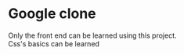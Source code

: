 # Google clone 
<p>Only the front end can be learned using this project.<br>
Css's basics can be learned </p>
